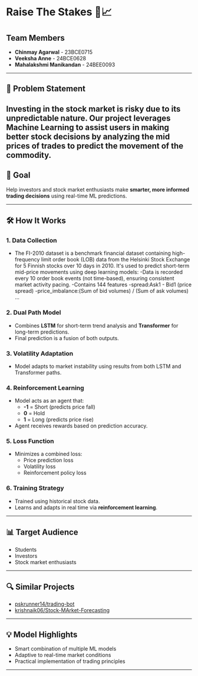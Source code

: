 # Raise The Stakes 🎯📈

## Team Members
- **Chinmay Agarwal** - 23BCE0715  
- **Veeksha Anne** - 24BCE0628  
- **Mahalakshmi Manikandan** - 24BEE0093  

---

## 🚨 Problem Statement
Investing in the stock market is risky due to its unpredictable nature. Our project leverages Machine Learning to assist users in making better stock decisions by analyzing the mid prices of trades to predict the movement of the commodity.
---

## 🎯 Goal
Help investors and stock market enthusiasts make **smarter, more informed trading decisions** using real-time ML predictions.

---

## 🛠️ How It Works

### 1. **Data Collection**
- The FI-2010 dataset is a benchmark financial dataset containing high-frequency limit order book (LOB) data from the Helsinki Stock Exchange for 5 Finnish stocks over 10 days in 2010.
  It's used to predict short-term mid-price movements using deep learning models:
  -Data is recorded every 10 order book events (not time-based), ensuring consistent market activity pacing.
  -Contains 144 features
    -spread:Ask1 - Bid1 (price spread)
    -price_imbalance:(Sum of bid volumes) / (Sum of ask volumes)
    ...

### 2. **Dual Path Model**
- Combines **LSTM** for short-term trend analysis and **Transformer** for long-term predictions.
- Final prediction is a fusion of both outputs.

### 3. **Volatility Adaptation**
- Model adapts to market instability using results from both LSTM and Transformer paths.

### 4. **Reinforcement Learning**
- Model acts as an agent that:
  - **-1** = Short (predicts price fall)
  - **0** = Hold
  - **1** = Long (predicts price rise)
- Agent receives rewards based on prediction accuracy.

### 5. **Loss Function**
- Minimizes a combined loss:
  - Price prediction loss
  - Volatility loss
  - Reinforcement policy loss

### 6. **Training Strategy**
- Trained using historical stock data.
- Learns and adapts in real time via **reinforcement learning**.

---

## 📊 Target Audience
- Students
- Investors
- Stock market enthusiasts

---

## 🔍 Similar Projects
- [pskrunner14/trading-bot](https://github.com/pskrunner14/trading-bot)
- [krishnaik06/Stock-MArket-Forecasting](https://github.com/krishnaik06/Stock-MArket-Forecasting)

---

## 💡 Model Highlights
- Smart combination of multiple ML models
- Adaptive to real-time market conditions
- Practical implementation of trading principles

---
